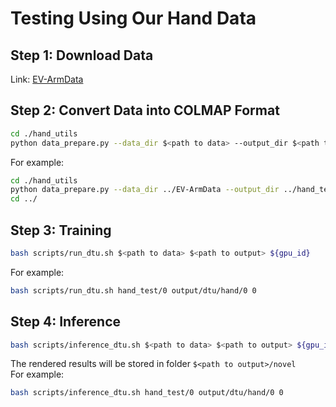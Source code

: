 # Testing Using Our Hand Data

## Step 1: Download Data

Link: [EV-ArmData](https://drive.google.com/drive/u/0/folders/1R_9r_xmO2wq8ErYOlbdQ9amSR64hAY1j)

## Step 2: Convert Data into COLMAP Format

```bash
cd ./hand_utils
python data_prepare.py --data_dir $<path to data> --output_dir $<path to processed data>
```

For example:

```bash
cd ./hand_utils
python data_prepare.py --data_dir ../EV-ArmData --output_dir ../hand_test
cd ../
```

## Step 3: Training

```bash
bash scripts/run_dtu.sh $<path to data> $<path to output> ${gpu_id}
```

For example:

```bash
bash scripts/run_dtu.sh hand_test/0 output/dtu/hand/0 0
```

## Step 4: Inference

```bash
bash scripts/inference_dtu.sh $<path to data> $<path to output> ${gpu_id}
```

The rendered results will be stored in folder `$<path to output>/novel`  
For example:

```bash
bash scripts/inference_dtu.sh hand_test/0 output/dtu/hand/0 0
```
